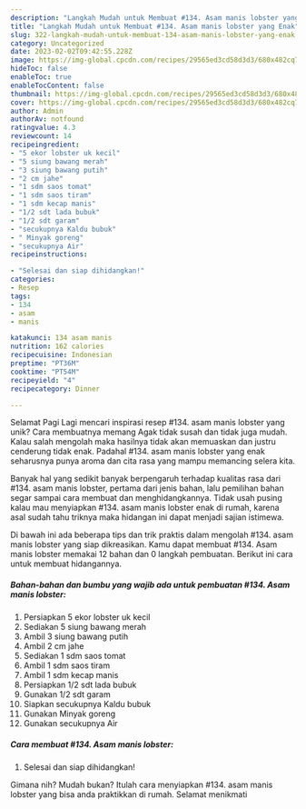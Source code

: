 ```yaml
---
description: "Langkah Mudah untuk Membuat #134. Asam manis lobster yang Enak"
title: "Langkah Mudah untuk Membuat #134. Asam manis lobster yang Enak"
slug: 322-langkah-mudah-untuk-membuat-134-asam-manis-lobster-yang-enak
category: Uncategorized
date: 2023-02-02T09:42:55.228Z
image: https://img-global.cpcdn.com/recipes/29565ed3cd58d3d3/680x482cq70/134-asam-manis-lobster-foto-resep-utama.jpg
hideToc: false
enableToc: true
enableTocContent: false
thumbnail: https://img-global.cpcdn.com/recipes/29565ed3cd58d3d3/680x482cq70/134-asam-manis-lobster-foto-resep-utama.jpg
cover: https://img-global.cpcdn.com/recipes/29565ed3cd58d3d3/680x482cq70/134-asam-manis-lobster-foto-resep-utama.jpg
author: Admin
authorAv: notfound
ratingvalue: 4.3
reviewcount: 14
recipeingredient:
- "5 ekor lobster uk kecil"
- "5 siung bawang merah"
- "3 siung bawang putih"
- "2 cm jahe"
- "1 sdm saos tomat"
- "1 sdm saos tiram"
- "1 sdm kecap manis"
- "1/2 sdt lada bubuk"
- "1/2 sdt garam"
- "secukupnya Kaldu bubuk"
- " Minyak goreng"
- "secukupnya Air"
recipeinstructions:

- "Selesai dan siap dihidangkan!"
categories:
- Resep
tags:
- 134
- asam
- manis

katakunci: 134 asam manis 
nutrition: 162 calories
recipecuisine: Indonesian
preptime: "PT36M"
cooktime: "PT54M"
recipeyield: "4"
recipecategory: Dinner

---
```



Selamat Pagi Lagi mencari inspirasi resep #134. asam manis lobster yang unik? Cara membuatnya memang Agak tidak susah dan tidak juga mudah. Kalau salah mengolah maka hasilnya tidak akan memuaskan dan justru cenderung tidak enak. Padahal #134. asam manis lobster yang enak seharusnya punya aroma dan cita rasa yang mampu memancing selera kita.




Banyak hal yang sedikit banyak berpengaruh terhadap kualitas rasa dari #134. asam manis lobster, pertama dari jenis bahan, lalu pemilihan bahan segar sampai cara membuat dan menghidangkannya. Tidak usah pusing kalau mau menyiapkan #134. asam manis lobster enak di rumah, karena asal sudah tahu triknya maka hidangan ini dapat menjadi sajian istimewa.


Di bawah ini ada beberapa tips dan trik praktis dalam mengolah #134. asam manis lobster yang siap dikreasikan. Kamu dapat membuat #134. Asam manis lobster memakai 12 bahan dan 0 langkah pembuatan. Berikut ini cara untuk membuat hidangannya.

<!--inarticleads1-->

##### Bahan-bahan dan bumbu yang wajib ada untuk pembuatan #134. Asam manis lobster:

1. Persiapkan 5 ekor lobster uk kecil
1. Sediakan 5 siung bawang merah
1. Ambil 3 siung bawang putih
1. Ambil 2 cm jahe
1. Sediakan 1 sdm saos tomat
1. Ambil 1 sdm saos tiram
1. Ambil 1 sdm kecap manis
1. Persiapkan 1/2 sdt lada bubuk
1. Gunakan 1/2 sdt garam
1. Siapkan secukupnya Kaldu bubuk
1. Gunakan  Minyak goreng
1. Gunakan secukupnya Air




<!--inarticleads2-->

##### Cara membuat #134. Asam manis lobster:


1. Selesai dan siap dihidangkan!



Gimana nih? Mudah bukan? Itulah cara menyiapkan #134. asam manis lobster yang bisa anda praktikkan di rumah. Selamat menikmati
